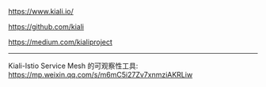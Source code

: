 https://www.kiali.io/

https://github.com/kiali

https://medium.com/kialiproject

---

Kiali-Istio Service Mesh 的可观察性工具: https://mp.weixin.qq.com/s/m6mC5i27Zv7xnmziAKRLiw